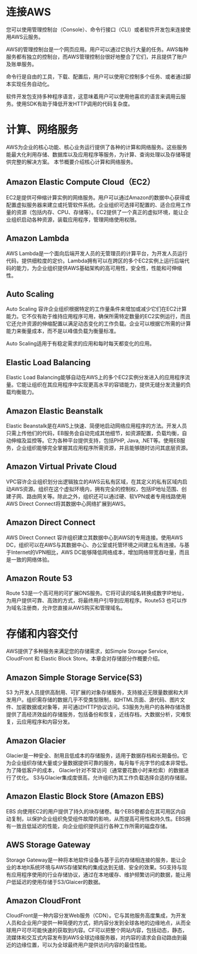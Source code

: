 # 连接AWS

您可以使用管理控制台（Console）、命令行接口（CLI）或者软件开发包来连接使用AWS云服务。

AWS的管理控制台是一个网页应用。用户可以通过它执行大量的任务。AWS每种服务都有独立的控制台，而AWS管理控制台很好地整合了它们，并且提供了账户及账单服务。

命令行是自由的工具，下载、配置后，用户可以使用它控制多个任务、或者通过脚本实现任务自动化。

软件开发包支持多种程序语言，这意味着用户可以使用他喜欢的语言来调用云服务。使用SDK有助于降低开发HTTP调用的代码复杂度。

# 计算、网络服务

AWS为企业的核心功能、核心业务运行提供了各种的计算和网络服务。这些服务能最大化利用存储、数据库以及应用程序等服务，为计算、查询处理以及存储等提供完整的解决方案。 本节概要介绍核心计算和网络服务。

## Amazon Elastic Compute Cloud（EC2）

EC2是提供可伸缩计算实例的网络服务。用户可以通过Amazon的数据中心获得或配置虚拟服务器来建立或托管软件系统。企业组织可选择可配置的、适合应用工作量的资源（包括内存、CPU、存储等）。EC2提供了一个真正的虚拟环境，能让企业组织启动各种资源，装载应用程序，管理网络使用权限。

## Amazon Lambda

AWS Lambda是一个面向后端开发人员的无管理员的计算平台，为开发人员运行代码，提供细粒度的定价。Lambda拥有可以在跨区的多个EC2实例上运行后端代码的能力，为企业组织提供AWS基础架构的高可用性，安全性，性能和可伸缩性。

## Auto Scaling

Auto Scaling 容许企业组织根据特定的工作量条件来增加或减少它们在EC2计算能力。它不仅有助于维持应用程序可用，确保所需特定数量的EC2实例运行，而且它还允许资源的伸缩配置以满足动态变化的工作负载。企业可以根据它所需的计算能力来衡量成本，而不是以峰值负载为衡量标准。

Auto Scaling适用于有稳定需求的应用和每时每天都变化的应用。

## Elastic Load Balancing

Elastic Load Balancing能够自动在AWS上的多个EC2实例分发进入的应用程序流量。它能让组织在其应用程序中实现更高水平的容错能力，提供无缝分发流量的负载均衡能力。

## Amazon Elastic Beanstalk

Elastic Beanstalk是在AWS上快速、简便地启动网络应用程序的方法。开发人员只需上传他们的代码，EB服务会自动完成其他细节，如资源配置，负载均衡，自动伸缩及监控等。它为各种平台提供支持，包括PHP, Java, .NET等。使用EB服务，企业组织能够完全掌握其应用程序所需资源，并且能够随时访问其底层资源。

## Amazon Virtual Private Cloud

VPC容许企业组织划分出逻辑独立的AWS云私有区域，在其定义的私有区域内启动AWS资源。组织在这个虚拟环境内，拥有完全的控制权，包括IP地址范围、创建子网、路由网关等。除此之外，组织还可以通过硬、软VPN或者专用线路使用AWS Direct Connect将其数据中心网络扩展到AWS。

## Amazon Direct Connect

AWS Direct Connect 容许组织建立其数据中心到AWS的专用连接。使用AWS DC，组织可以在AWS与其数据中心、办公室或托管环境之间建立私有连接。与基于Internet的VPN相比，AWS DC能够降低网络成本，增加网络带宽吞吐量，而且是一致的网络体验。

## Amazon Route 53

Route 53是一个高可用的可扩展DNS服务。它将可读的域名转换成数字IP地址，为用户提供可靠、高效的方式，将最终用户引导到应用程序。Route53 也可以作为域名注册商，允许您直接从AWS购买和管理域名。





# 存储和内容交付

AWS提供了多种服务来满足您的存储需求，如Simple Storage Service, CloudFront 和 Elastic Block Store。本章会对存储部分作概要介绍。



## Amazon Simple Storage Service\(S3\)

S3 为开发人员提供高耐用、可扩展的对象存储服务，支持接近无限量数据和大并发用户。组织需存储的数据几乎不受类型限制，如HTML页面、源代码、图片文件、加密数据或对象等，并可通过HTTP协议访问。S3服务为用户的各种存储场景提供了高经济效益的存储服务，包括备份和恢复，近线存档，大数据分析，灾难恢复，云应用程序和内容分发。



## Amazon Glacier

Glacier是一种安全、耐用且低成本的存储服务，适用于数据存档和长期备份。它为企业组织存储大量或少量数据提供可靠的服务，每月每千兆字节的成本非常低。为了降低客户的成本， Glacier针对不常访问（通常要花数小时来检索）的数据进行了优化。 S3与Glacier集成度很高，允许组织为其工作负载选择合适的存储层。



## Amazon Elastic Block Store \(Amazon EBS\)

EBS 向使用EC2的用户提供了持久的块存储卷。每个EBS卷都会在其可用区内自动复制，以保护企业组织免受组件故障的影响，从而提高可用性和持久性。EBS拥有一致且低延迟的性能，向企业组织提供运行各种工作所需的磁盘存储。



## AWS Storage Gateway

Storage Gateway是一种将本地软件设备与基于云的存储相连接的服务，能让企业的本地It系统环境与AWS存储架构的集成达到无缝、安全的效果。SG支持与现有应用程序使用的行业存储协议，通过在本地缓存、维护频繁访问的数据，能让用户低延迟的使用存储于S3/Glaicer的数据。



## Amazon CloudFront

CloudFront是一种内容分发Web服务（CDN）。它与其他服务高度集成，为开发人员和企业用户提供一种简便的方式，把内容分发到全球各地的边缘地点，从而全球用户可尽可能快速的获取到内容。CF可以把整个网站内容，包括动态，静态，流媒体和交互式内容发布到AWS全球边缘服务器，对内容的请求会自动路由到最近的边缘位置，可以为全球最终用户提供访问内容的最佳性能。

